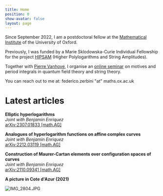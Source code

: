```yaml
---
title: Home
position: 0
show-avatar: false
layout: page
---
```


Since September 2022, I am a postdoctoral fellow at the [Mathematical Institute](https://www.maths.ox.ac.uk/) of the University of Oxford.

Previously, I was funded by a Marie Sklodowska-Curie Individual Fellowship for the project [HIPSAM](https://cordis.europa.eu/project/id/843960) (Higher Polylogarithms and String Amplitudes).

Together with [Pierre Vanhove](https://sites.google.com/site/vanhovepierre/pierre-vanhove--en), I organise an [online seminar](https://www.ihes.fr/~vanhove/motivefeynman-2023.html) on motives and period integrals in quantum field theory and string theory.

You can reach out to me at: federico.zerbini "at" maths.ox.ac.uk

# Latest articles

**Elliptic hyperlogarithms**\
*Joint with Benjamin Enriquez*\
[arXiv:2307.01833 \[math.AG\]](https://arxiv.org/abs/2307.01833)

**Analogues of hyperlogarithm functions on affine complex curves**\
*Joint with Benjamin Enriquez*\
[arXiv:2212.03119 \[math.AG\]](https://arxiv.org/abs/2212.03119)

**Construction of Maurer-Cartan elements over configuration spaces of curves**\
*Joint with Benjamin Enriquez*\
[arXiv:2110.09341 \[math.AG\]](https://arxiv.org/abs/2110.09341)

**A picture in Cote d'Azur (2021)**

![IMG_2804.JPG](/uploads/IMG_2804.JPG)